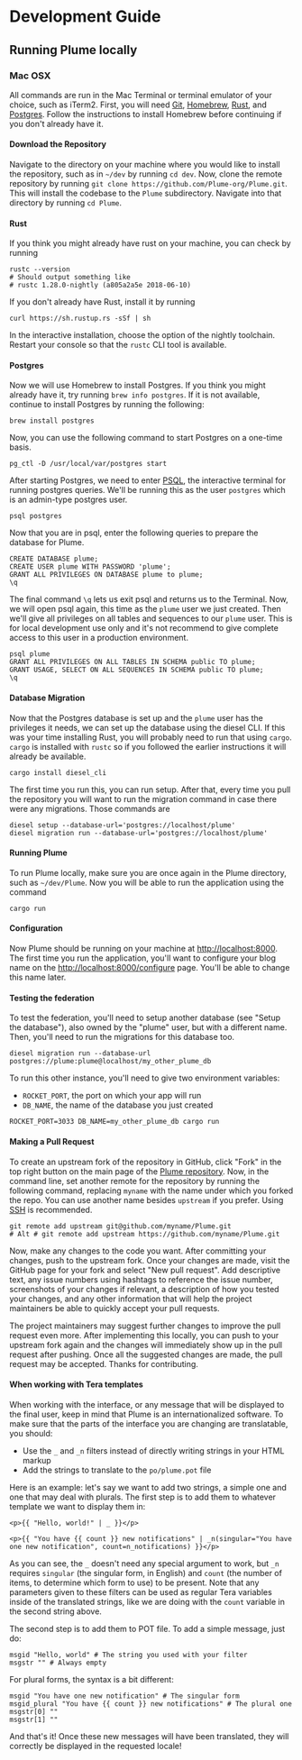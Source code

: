 # Development Guide

## Running Plume locally

### Mac OSX

All commands are run in the Mac Terminal or terminal emulator of your choice, such as iTerm2. First, you will need [Git](https://git-scm.com/download/mac), [Homebrew](https://brew.sh/), [Rust](https://www.rust-lang.org/en-US/), and [Postgres](https://www.postgresql.org/). Follow the instructions to install Homebrew before continuing if you don't already have it.

#### Download the Repository

Navigate to the directory on your machine where you would like to install the repository, such as in `~/dev` by running `cd dev`. Now, clone the remote repository by running `git clone https://github.com/Plume-org/Plume.git`. This will install the codebase to the `Plume` subdirectory. Navigate into that directory by running `cd Plume`.

#### Rust

If you think you might already have rust on your machine, you can check by running 

```
rustc --version
# Should output something like
# rustc 1.28.0-nightly (a805a2a5e 2018-06-10)
```

If you don't already have Rust, install it by running

```
curl https://sh.rustup.rs -sSf | sh
```

In the interactive installation, choose the option of the nightly toolchain. Restart your console so that the `rustc` CLI tool is available.

#### Postgres

Now we will use Homebrew to install Postgres. If you think you might already have it, try running `brew info postgres`. If it is not available, continue to install Postgres by running the following:

```
brew install postgres
```

Now, you can use the following command to start Postgres on a one-time basis. 

```
pg_ctl -D /usr/local/var/postgres start
```

After starting Postgres, we need to enter [PSQL](http://postgresguide.com/utilities/psql.html), the interactive terminal for running postgres queries. We'll be running this as the user `postgres` which is an admin-type postgres user.

```
psql postgres
```

Now that you are in psql, enter the following queries to prepare the database for Plume.

```
CREATE DATABASE plume;
CREATE USER plume WITH PASSWORD 'plume';
GRANT ALL PRIVILEGES ON DATABASE plume to plume;
\q
```

The final command `\q` lets us exit psql and returns us to the Terminal. Now, we will open psql again, this time as the `plume` user we just created. Then we'll give all privileges on all tables and sequences to our `plume` user. This is for local development use only and it's not recommend to give complete access to this user in a production environment.

```
psql plume
GRANT ALL PRIVILEGES ON ALL TABLES IN SCHEMA public TO plume;
GRANT USAGE, SELECT ON ALL SEQUENCES IN SCHEMA public TO plume;
\q
```

#### Database Migration

Now that the Postgres database is set up and the `plume` user has the privileges it  needs, we can set up the database using the diesel CLI. If this was your time installing Rust, you 
will probably need to run that using `cargo`. `cargo` is installed with `rustc` so if you followed the earlier instructions it will already be available.

```
cargo install diesel_cli
```

The first time you run this, you can run setup. After that, every time you pull the repository you will want to run the migration command in case there were any migrations. Those commands are

```
diesel setup --database-url='postgres://localhost/plume'
diesel migration run --database-url='postgres://localhost/plume'
```

#### Running Plume

To run Plume locally, make sure you are once again in the Plume directory, such as `~/dev/Plume`. Now you will be able to run the application using the command

```
cargo run
```

#### Configuration

Now Plume should be running on your machine at [http://localhost:8000](http://localhost:8000). The first time you run the application, you'll want to configure your blog name on the [http://localhost:8000/configure](http://localhost:8000/configure) page. You'll be able to change this name later.

#### Testing the federation

To test the federation, you'll need to setup another database (see "Setup the database"),
also owned by the "plume" user, but with a different name. Then, you'll need to run the
migrations for this database too.

```
diesel migration run --database-url postgres://plume:plume@localhost/my_other_plume_db
```

To run this other instance, you'll need to give two environment variables:

- `ROCKET_PORT`, the port on which your app will run
- `DB_NAME`, the name of the database you just created

```
ROCKET_PORT=3033 DB_NAME=my_other_plume_db cargo run
```

#### Making a Pull Request
To create an upstream fork of the repository in GitHub, click "Fork" in the top right button on the main page of the [Plume repository](https://github.com/Plume-org/Plume). Now, in the command line, set another remote for the repository by running the following command, replacing `myname` with the name under which you forked the repo. You can use another name besides `upstream` if you prefer. Using [SSH](https://help.github.com/articles/connecting-to-github-with-ssh/) is recommended.

```
git remote add upstream git@github.com/myname/Plume.git
# Alt # git remote add upstream https://github.com/myname/Plume.git
```

Now, make any changes to the code you want. After committing your changes, push to the upstream fork. Once your changes are made, visit the GitHub page for your fork and select "New pull request". Add descriptive text, any issue numbers using hashtags to reference the issue number, screenshots of your changes if relevant, a description of how you tested your changes, and any other information that will help the project maintainers be able to quickly accept your pull requests.

The project maintainers may suggest further changes to improve the pull request even more. After implementing this locally, you can push to your upstream fork again and the changes will immediately show up in the pull request after pushing. Once all the suggested changes are made, the pull request may be accepted. Thanks for contributing.

#### When working with Tera templates

When working with the interface, or any message that will be displayed to the final user, keep in mind that Plume is an internationalized software. To make sure that the parts of the interface you are changing are translatable, you should:

- Use the `_` and `_n` filters instead of directly writing strings in your HTML markup
- Add the strings to translate to the `po/plume.pot` file

Here is an example: let's say we want to add two strings, a simple one and one that may deal with plurals. The first step is to add them to whatever template we want to display them in:

```jinja
<p>{{ "Hello, world!" | _ }}</p>

<p>{{ "You have {{ count }} new notifications" | _n(singular="You have one new notification", count=n_notifications) }}</p>
```

As you can see, the `_` doesn't need any special argument to work, but `_n` requires `singular` (the singular form, in English) and `count` (the number of items, to determine which form to use) to be present. Note that any parameters given to these filters can be used as regular Tera variables inside of the translated strings, like we are doing with the `count` variable in the second string above.

The second step is to add them to POT file. To add a simple message, just do:

```po
msgid "Hello, world" # The string you used with your filter
msgstr "" # Always empty
```

For plural forms, the syntax is a bit different:

```po
msgid "You have one new notification" # The singular form
msgid_plural "You have {{ count }} new notifications" # The plural one
msgstr[0] ""
msgstr[1] ""
```

And that's it! Once these new messages will have been translated, they will correctly be displayed in the requested locale!
